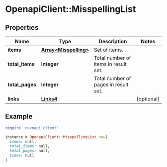 # OpenapiClient::MisspellingList

## Properties

| Name | Type | Description | Notes |
| ---- | ---- | ----------- | ----- |
| **items** | [**Array&lt;Misspelling&gt;**](Misspelling.md) | Set of items. |  |
| **total_items** | **Integer** | Total number of items in result set. |  |
| **total_pages** | **Integer** | Total number of pages in result set. |  |
| **links** | [**Links4**](Links4.md) |  | [optional] |

## Example

```ruby
require 'openapi_client'

instance = OpenapiClient::MisspellingList.new(
  items: null,
  total_items: null,
  total_pages: null,
  links: null
)
```

